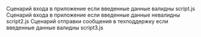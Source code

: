 Сценарий входа в приложение если введенные данные валидны script.js
Сценарий входа в приложение если введенные данные невалидны script2.js
Сценарий отправки сообщения в техподдержку если введенные данные валидны script3.js
